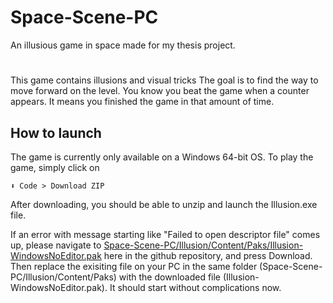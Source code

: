 # Space-Scene-PC
 An illusious game in space made for my thesis project.
 #
 This game contains illusions and visual tricks
 The goal is to find the way to move forward on the level. You know you beat the game when a counter appears. It means you finished the game in that amount of time.
 
## How to launch

The game is currently only available on a Windows 64-bit OS. To play the game, simply click on

`⬇ Code > Download ZIP`

After downloading, you should be able to unzip and launch the Illusion.exe file.

If an error with message starting like "Failed to open descriptor file" comes up, please navigate to [Space-Scene-PC/Illusion/Content/Paks/Illusion-WindowsNoEditor.pak](https://github.com/lyaflora/Space-Scene-PC/blob/main/Illusion/Content/Paks/Illusion-WindowsNoEditor.pak) here in the github repository, and press Download. Then replace the exisiting file on your PC in the same folder (Space-Scene-PC/Illusion/Content/Paks) with the downloaded file (Illusion-WindowsNoEditor.pak). It should start without complications now.
